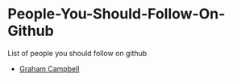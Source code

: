 # People-You-Should-Follow-On-Github
List of people you should follow on github


* [Graham Campbell](https://github.com/GrahamCampbell)
